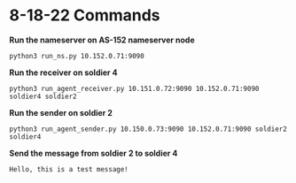 # 8-18-22 Commands

**Run the nameserver on AS-152 nameserver node**
```
python3 run_ns.py 10.152.0.71:9090
```
**Run the receiver on soldier 4**
```
python3 run_agent_receiver.py 10.151.0.72:9090 10.152.0.71:9090 soldier4 soldier2
```
**Run the sender on soldier 2**
```
python3 run_agent_sender.py 10.150.0.73:9090 10.152.0.71:9090 soldier2 soldier4
```
**Send the message from soldier 2 to soldier 4**
```
Hello, this is a test message!
```
